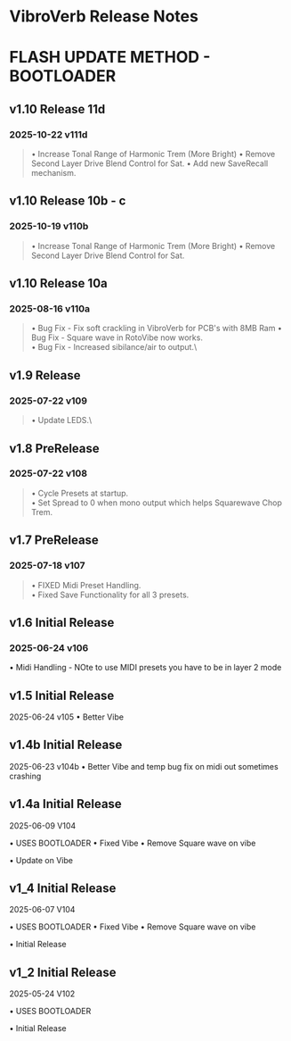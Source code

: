 
# **VibroVerb Release Notes**
# FLASH UPDATE METHOD - BOOTLOADER

## v1.10  Release 11d 
### 2025-10-22 v111d
> • Increase Tonal Range of Harmonic Trem (More Bright)
> • Remove Second Layer Drive Blend Control for Sat.
> • Add new SaveRecall mechanism.


## v1.10  Release 10b - c
### 2025-10-19 v110b
> • Increase Tonal Range of Harmonic Trem (More Bright)
> • Remove Second Layer Drive Blend Control for Sat. 


## v1.10  Release 10a
### 2025-08-16 v110a
> • Bug Fix - Fix soft crackling in VibroVerb for PCB's with 8MB Ram
> • Bug Fix - Square wave in RotoVibe now works.\
> • Bug Fix - Increased sibilance/air to output.\


## v1.9  Release
### 2025-07-22 v109
> • Update LEDS.\


## v1.8  PreRelease
### 2025-07-22 v108
> • Cycle Presets at startup.\
> • Set Spread to 0 when mono output which helps Squarewave Chop Trem. 


## v1.7  PreRelease
### 2025-07-18 v107
> • FIXED Midi Preset Handling.\
> • Fixed Save Functionality for all 3 presets. 




## v1.6 Initial Release
### 2025-06-24 v106
• Midi Handling - NOte to use MIDI presets you have to be in layer 2 mode

## v1.5 Initial Release
2025-06-24 v105
• Better Vibe 

## v1.4b Initial Release
2025-06-23 v104b
• Better Vibe and temp bug fix on midi out sometimes crashing


## v1.4a Initial Release
2025-06-09 V104

• USES BOOTLOADER • Fixed Vibe • Remove Square wave on vibe

• Update on Vibe


## v1_4 Initial Release

2025-06-07 V104

• USES BOOTLOADER
• Fixed Vibe 
• Remove Square wave on vibe

• Initial Release
## v1_2 Initial Release

2025-05-24 V102

• USES BOOTLOADER

• Initial Release
